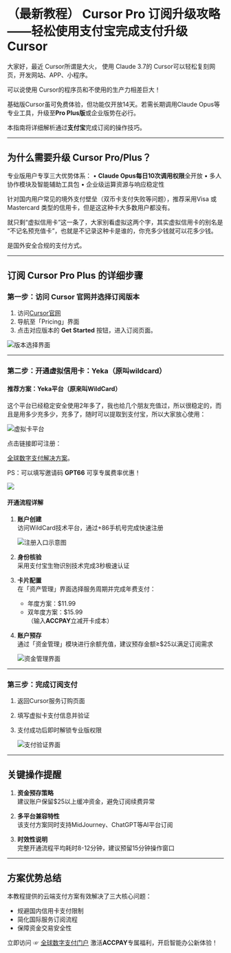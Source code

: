 # （最新教程） Cursor Pro 订阅升级攻略——轻松使用支付宝完成支付升级 Cursor
大家好，最近 Cursor所谓是大火， 使用 Claude 3.7的 Cursor可以轻松复刻网页，开发网站、APP、小程序。

可以说使用 Cursor的程序员和不使用的生产力相差巨大！

基础版Cursor虽可免费体验，但功能仅开放14天。若需长期调用Claude Opus等专业工具，升级至**Pro Plus版**或企业版势在必行。

本指南将详细解析通过**支付宝**完成订阅的操作技巧。

---

## 为什么需要升级 Cursor Pro/Plus？

专业版用户专享三大优势体系：
• **Claude Opus每日10次调用权限**全开放
• 多人协作模块及智能辅助工具包
• 企业级运算资源与响应稳定性

针对国内用户常见的境外支付壁垒（双币卡支付失败等问题），推荐采用Visa 或 Mastercard 类型的信用卡，但是这这种卡大多数用户都没有。

就只剩“虚拟信用卡”这一条了，大家别看虚拟这两个字，其实虚拟信用卡的别名是 “不记名预充值卡”，也就是不记录这种卡是谁的，你充多少钱就可以花多少钱。

是国外安全合规的支付方式。


---

## 订阅 Cursor Pro Plus 的详细步骤

### 第一步：访问 Cursor 官网并选择订阅版本

1. 访问[Cursor官网](https://cursor.com)
2. 导航至「Pricing」界面
3. 点击对应版本的 **Get Started** 按钮，进入订阅页面。

![版本选择界面](https://cdn.how2cs.cn/gzh/2025-03-05-051643.png)

---

### 第二步：开通虚拟信用卡：Yeka（原叫wildcard）


#### 推荐方案：Yeka平台（原来叫WildCard）

这个平台已经稳定安全使用2年多了，我也给几个朋友充值过，所以很稳定的，而且是用多少充多少，充多了，随时可以提取到支付宝，所以大家放心使用：

![虚拟卡平台](https://cdn.how2cs.cn/gzh/2025-03-05-051908.png)

点击链接即可注册：

[全球数字支付解决方案](https://yeka.ai/i/GPT66)。

PS：可以填写邀请码 **GPT66** 可享专属费率优惠！


![](https://cdn.how2cs.cn/gzh/2025-03-05-051741.png)


#### 开通流程详解

1. **账户创建**  
   访问WildCard技术平台，通过+86手机号完成快速注册

   ![注册入口示意图](https://pica.zhimg.com/80/v2-7fc3bcc99321e74dfe3a4d565944fec5_1440w.webp)

2. **身份核验**  
   采用支付宝生物识别技术完成3秒极速认证

3. **卡片配置**  
   在「资产管理」界面选择服务周期并完成年费支付：
   - 年度方案：$11.99
   - 双年度方案：$15.99  
   （输入**ACCPAY**立减开卡成本）

4. **账户预存**  
   通过「资金管理」模块进行余额充值，建议预存金额≥$25以满足订阅需求

   ![资金管理界面](https://pic1.zhimg.com/80/v2-838fcdaca6677d2da044bf82f52dce72_1440w.webp)

---

### 第三步：完成订阅支付

1. 返回Cursor服务订购页面
2. 填写虚拟卡支付信息并验证
3. 支付成功后即时解锁专业版权限

   ![支付验证界面](https://pic1.zhimg.com/80/v2-97beba2a38211847a01dca10c9f76fd4_1440w.webp)

---

## 关键操作提醒

1. **资金预存策略**  
   建议账户保留$25以上缓冲资金，避免订阅续费异常

2. **多平台兼容特性**  
   该支付方案同时支持MidJourney、ChatGPT等AI平台订阅

3. **时效性说明**  
   完整开通流程平均耗时8-12分钟，建议预留15分钟操作窗口

---

## 方案优势总结

本教程提供的云端支付方案有效解决了三大核心问题：
- 规避国内信用卡支付限制
- 简化国际服务订阅流程
- 保障资金交易安全性

立即访问 ☞ [全球数字支付门户](https://bit.ly/bewildcard) 激活**ACCPAY**专属福利，开启智能办公新体验！
